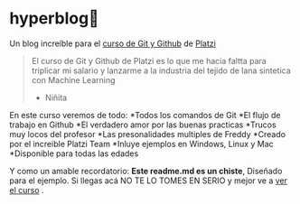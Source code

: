 # hyperblog🦉
Un blog increíble para el [curso de Git y Github](https://platzi.com/cursos/git-github/ "curso de Git y Github") de [Platzi](http://https://platzi.com/home "Platzi")
>El curso de Git y Github de Platzi es lo que me hacia faltta para triplicar mi salario y lanzarme a la industria del tejido de lana sintetica con Machine Learning
>- Niñita

En este curso veremos de todo: 
*Todos los comandos de Git
*El flujo de trabajo en Github
*El verdadero amor por las buenas practicas
*Trucos muy locos del  profesor
*Las presonalidades multiples de Freddy
*Creado por el increible Platzi Team
*Inluye ejemplos en Windows, Linux y Mac
*Disponible para todas las edades

Y como un amable recordatorio: **Este readme.md es un chiste**, Diseñado para el ejemplo. Si llegas acá NO TE LO TOMES EN SERIO y mejor ve a [ver el curso](http://https://platzi.com/clases/1557-git-github/19977-readmemd-es-una-excelente-practica/ "ver el curso")
.